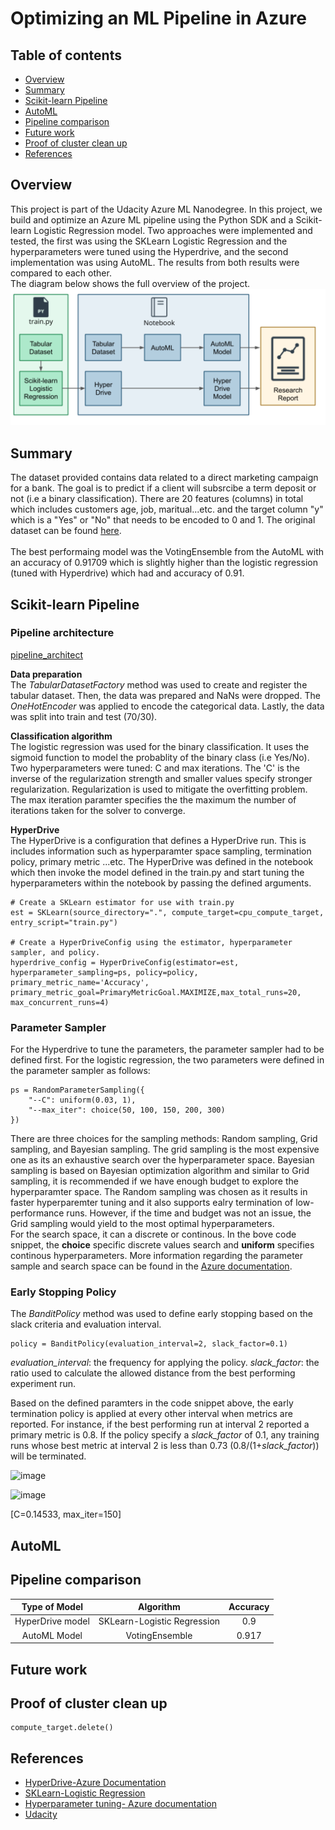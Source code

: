 # Optimizing an ML Pipeline in Azure

## Table of contents
* [Overview](#Overview)
* [Summary](#Summary)
* [Scikit-learn Pipeline](#Scikit-learn-Pipeline)
* [AutoML](#AutoML)
* [Pipeline comparison](#Pipeline-comparison)
* [Future work](#Future-work)
* [Proof of cluster clean up](#Proof-of-cluster-clean-up)
* [References](#References)

## Overview
This project is part of the Udacity Azure ML Nanodegree.
In this project, we build and optimize an Azure ML pipeline using the Python SDK and a Scikit-learn Logistic Regression model. Two approaches were implemented and tested, the first was using the SKLearn Logistic Regression and the hyperparameters were tuned using the Hyperdrive, and the second implementation was using AutoML. The results from both results were compared to each other. <br>
The diagram below shows the full overview of the project.
![Diagram](images/project_overview.png?raw=true "Main Steps of the Project")


## Summary
The dataset provided contains data related to a direct marketing campaign for a bank. The goal is to predict if a client will subsrcibe a term deposit or not (i.e a binary classification). There are 20 features (columns) in total which includes customers age, job, maritual...etc. and the target column "y" which is a "Yes" or "No" that needs to be encoded to 0 and 1. The original dataset can be found [here](https://archive.ics.uci.edu/ml/datasets/bank+marketing). <br> <br>
The best performaing model was the VotingEnsemble from the AutoML with an accuracy of 0.91709 which is slightly higher than the logistic regression (tuned with Hyperdrive) which had and accuracy of 0.91.

## Scikit-learn Pipeline
### Pipeline architecture
[pipeline_architect](mages/pipeline_architect.png?raw=true)

**Data preparation** <br>
The _TabularDatasetFactory_ method was used to create and register the tabular dataset. Then, the data was prepared and NaNs were dropped. The _OneHotEncoder_ was applied to encode the categorical data. Lastly, the data was split into train and test (70/30).

**Classification algorithm** <br>
The logistic regression was used for the binary classification. It uses the sigmoid function to model the probablity of the binary class (i.e Yes/No). Two hyperparameters were tuned: C and max iterations. The 'C' is the inverse of the regularization strength and smaller values specify stronger regularization. Regularization is used to mitigate the overfitting problem. The max iteration paramter specifies the the maximum the number of iterations taken for the solver to converge.

**HyperDrive** <br>
The HyperDrive is a configuration that defines a HyperDrive run. This is includes information such as hyperparamter space sampling, termination policy, primary metric ...etc. The HyperDrive was defined in the notebook which then invoke the model defined in the train.py and start tuning the hyperparameters within the notebook by passing the defined arguments. 
```
# Create a SKLearn estimator for use with train.py
est = SKLearn(source_directory=".", compute_target=cpu_compute_target, entry_script="train.py")

# Create a HyperDriveConfig using the estimator, hyperparameter sampler, and policy.
hyperdrive_config = HyperDriveConfig(estimator=est, hyperparameter_sampling=ps, policy=policy, primary_metric_name='Accuracy', primary_metric_goal=PrimaryMetricGoal.MAXIMIZE,max_total_runs=20, max_concurrent_runs=4)
```

### Parameter Sampler
For the Hyperdrive to tune the parameters, the parameter sampler had to be defined first. For the logistic regression, the two parameters were defined in the parameter sampler as follows:
```
ps = RandomParameterSampling({
    "--C": uniform(0.03, 1),
    "--max_iter": choice(50, 100, 150, 200, 300)
})
```
There are three choices for the sampling methods: Random sampling, Grid sampling, and Bayesian sampling. The grid sampling is the most expensive one as its an exhaustive search over the hyperparameter space. Bayesian sampling is based on Bayesian optimization algorithm and similar to Grid sampling, it is recommended if we have enough budget to explore the hyperparamter space. The Random sampling was chosen as it results in faster hyperparemter tuning and it also supports ealry termination of low-performance runs. However, if the time and budget was not an issue, the Grid sampling would yield to the most optimal hyperparameters.  <br> For the search space, it can a discrete or continous. In the bove code snippet, the **choice** specific discrete values search and **uniform** specifies continous hyperparameters. More information regarding the parameter sample and search space can be found in the [Azure documentation](https://docs.microsoft.com/en-us/azure/machine-learning/how-to-tune-hyperparameters).

### Early Stopping Policy
The _BanditPolicy_ method was used to define early stopping based on the slack criteria and evaluation interval.
```
policy = BanditPolicy(evaluation_interval=2, slack_factor=0.1)
```
_evaluation_interval_: the frequency for applying the policy.
_slack_factor_: the ratio used to calculate the allowed distance from the best performing experiment run.

Based on the defined paramters in the code snippet above, the early termination policy is applied at every other interval when metrics are reported. For instance, if the best performing run at interval 2 reported a primary metric is 0.8. If the policy specify a _slack_factor_ of 0.1, any training runs whose best metric at interval 2 is less than 0.73 (0.8/(1+_slack_factor_)) will be terminated.

![image](https://user-images.githubusercontent.com/43079200/116450659-ef80ed80-a831-11eb-8b89-d94c1750dccf.png)

![image](https://user-images.githubusercontent.com/43079200/116450716-00c9fa00-a832-11eb-9e95-5bdc8d96bc4e.png)

[C=0.14533, max_iter=150]

## AutoML


## Pipeline comparison

| Type of Model |  Algorithm | Accuracy |
| :---: | :---: | :---: | 
| HyperDrive model | SKLearn-Logistic Regression  | 0.9 |
| AutoML Model | VotingEnsemble | 0.917 |




## Future work


## Proof of cluster clean up

```
compute_target.delete()
```

## References
* [HyperDrive-Azure Documentation](https://docs.microsoft.com/en-us/python/api/azureml-train-core/azureml.train.hyperdrive.hyperdriveconfig?view=azure-ml-py) 
* [SKLearn-Logistic Regression](https://scikit-learn.org/stable/modules/generated/sklearn.linear_model.LogisticRegression.html)
* [Hyperparameter tuning- Azure documentation](https://docs.microsoft.com/en-us/azure/machine-learning/how-to-tune-hyperparameters)
* [Udacity](https://www.udacity.com/course/machine-learning-engineer-for-microsoft-azure-nanodegree--nd00333)
